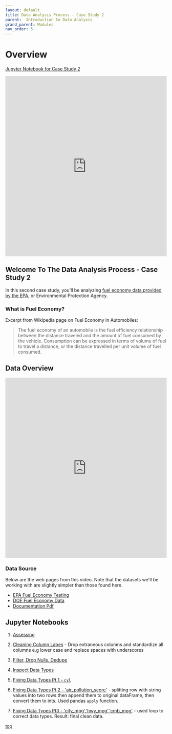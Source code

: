 ```yaml
---
layout: default
title: Data Analysis Process - Case Study 2
parent:  Introduction to Data Analysis
grand_parent: Modules
nav_order: 5
---
```


# Overview

[Jupyter Notebook for Case Study 2](#jupyter-notebooks)

<iframe width="100%" height="561" src="https://www.youtube.com/embed/2X8GJyZUlDo" title="YouTube video player" frameborder="0" allow="accelerometer; autoplay; clipboard-write; encrypted-media; gyroscope; picture-in-picture" allowfullscreen></iframe>

## Welcome To The Data Analysis Process - Case Study 2

In this second case study, you'll be analyzing [fuel economy data provided by the EPA](https://www.epa.gov/compliance-and-fuel-economy-data/data-cars-used-testing-fuel-economy), or Environmental Protection Agency.

### What is Fuel Economy?

Excerpt from Wikipedia page on Fuel Economy in Automobiles:

>The fuel economy of an automobile is the fuel efficiency relationship between the distance traveled and the amount of fuel consumed by the vehicle. Consumption can be expressed in terms of volume of fuel to travel a distance, or the distance travelled per unit volume of fuel consumed.

## Data Overview

<iframe width="100%" height="561" src="https://www.youtube.com/embed/u_qB4w4kL1o" title="YouTube video player" frameborder="0" allow="accelerometer; autoplay; clipboard-write; encrypted-media; gyroscope; picture-in-picture" allowfullscreen></iframe>

### Data Source

Below are the web pages from this video. Note that the datasets we'll be working with are slightly simpler than those found here.

* [EPA Fuel Economy Testing](https://www.epa.gov/compliance-and-fuel-economy-data/data-cars-used-testing-fuel-economy)
* [DOE Fuel Economy Data](http://www.fueleconomy.gov/feg/download.shtml/)
* [Documentation Pdf](https://www.fueleconomy.gov/feg/EPAGreenGuide/GreenVehicleGuideDocumentation.pdf)

## Jupyter Notebooks

1. [Assessing](https://nbviewer.jupyter.org/github/m-soro/Data_Analyst/blob/main/modules/data_analysis_process/case_study_2/assessing.ipynb)

2. [Cleaning Column Labes](https://nbviewer.jupyter.org/github/m-soro/Data_Analyst/blob/main/modules/data_analysis_process/case_study_2/cleaning_column_labels.ipynb) - Drop extraneous columns and standardize all columns e.g lower case and replace spaces with underscores

3. [Filter, Drop Nulls, Dedupe](https://nbviewer.jupyter.org/github/m-soro/Data_Analyst/blob/main/modules/data_analysis_process/case_study_2/filter_drop_dedupe.ipynb)

4. [Inspect Data Types](https://nbviewer.jupyter.org/github/m-soro/Data_Analyst/blob/main/modules/data_analysis_process/case_study_2/inspect_datatypes.ipynb)

5. [Fixing Data Types Pt 1 - `cyl`](https://nbviewer.jupyter.org/github/m-soro/Data_Analyst/blob/main/modules/data_analysis_process/case_study_2/fix_datatypes_cyl.ipynb)

6. [Fixing Data Types Pt 2 - 'air_pollution_score'](https://nbviewer.jupyter.org/github/m-soro/Data_Analyst/blob/main/modules/data_analysis_process/case_study_2/fix_datatypes_air_pollution.ipynb) - splitting row with string values into two rows then append them to original dataFrame, then convert them to ints. Used pandas `apply` function.

7. [Fixing Data Types Pt3 - 'city_mpg','hwy_mpg','cmb_mpg'](ttps://nbviewer.jupyter.org/github/m-soro/Data_Analyst/blob/main/modules/data_analysis_process/case_study_2/fix_datatypes_mpg_greenhouse.ipynb) - used loop to correct data types. Result: final clean data. 

[top](#)
